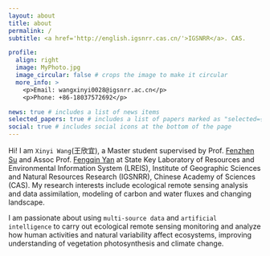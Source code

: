 ```yaml
---
layout: about
title: about
permalink: /
subtitle: <a href='http://english.igsnrr.cas.cn/'>IGSNRR</a>. CAS.

profile:
  align: right
  image: MyPhoto.jpg
  image_circular: false # crops the image to make it circular
  more_info: >
    <p>Email: wangxinyi0028@igsnrr.ac.cn</p>
    <p>Phone: +86-18037572692</p>

news: true # includes a list of news items
selected_papers: true # includes a list of papers marked as "selected={true}"
social: true # includes social icons at the bottom of the page
---
```


Hi! I am `Xinyi Wang`(王欣宜), a Master student supervised by Prof. [Fenzhen Su](http://english.igsnrr.cas.cn/sourcedb/yw_30508/scientists/En_sklreis/202012/t20201211_456388.html) and Assoc Prof. [Fengqin Yan](http://english.igsnrr.cas.cn/sourcedb/yw_30508/fyjy/En_sklreis/202310/t20231031_448464.html) at State Key Laboratory of Resources and Environmental Information System (LREIS), Institute of Geographic Sciences and Natural Resources Research (IGSNRR), Chinese Academy of Sciences (CAS). My research interests include ecological remote sensing analysis and data assimilation, modeling of carbon and water fluxes and changing landscape.

I am passionate about using `multi-source data` and `artificial intelligence` to carry out ecological remote sensing monitoring and analyze how human activities and natural variability affect ecosystems, improving understanding of vegetation photosynthesis and climate change.
